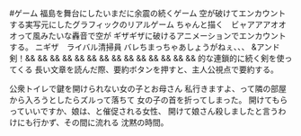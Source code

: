 #ゲーム
福島を舞台にしたいまだに余震の続くゲーム
空が破けてエンカウントする実写元にしたグラフィックのリアルゲーム
ちゃんと描く　ビャアアアオオオって風みたいな轟音で空が
ギザギザに破けるアニメーションでエンカウントする。
ニギザ　ライバル清掃員
バレちまっちゃあしょうがねぇ、、、
&アンド剣！&& && && && && && && && && && && && && &&
的な連鎖的に続く剣を使ってくる
長い文章を読んだ際、要約ボタンを押すと、主人公視点で要約する。

公衆トイレで鍵を開けられない女の子とお母さん
私行きますよ、って隣の部屋から入ろうとしたらズルって落ちて
女の子の首を折ってしまった。
開けてもらっていいですか、娘は、と催促される女性、
開けて娘さん殺しましたと言うわけにも行かず、その間に流れる
沈黙の時間。